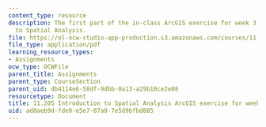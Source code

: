 ```yaml
---
content_type: resource
description: The first part of the in-class ArcGIS exercise for week 3 in 11.205 Introduction
  to Spatial Analysis.
file: https://ol-ocw-studio-app-production.s3.amazonaws.com/courses/11-205-introduction-to-spatial-analysis-fall-2019/ad8aeb9dfde0e5e707a07e5d9bfbd885_11.205f19_week_3_arc_part1.pdf
file_type: application/pdf
learning_resource_types:
- Assignments
ocw_type: OCWFile
parent_title: Assignments
parent_type: CourseSection
parent_uid: db4114e6-58df-9dbb-0a13-a29b18ce2e08
resourcetype: Document
title: 11.205 Introduction to Spatial Analysis ArcGIS exercise for week 3 - part 1
uid: ad8aeb9d-fde0-e5e7-07a0-7e5d9bfbd885
---
```

